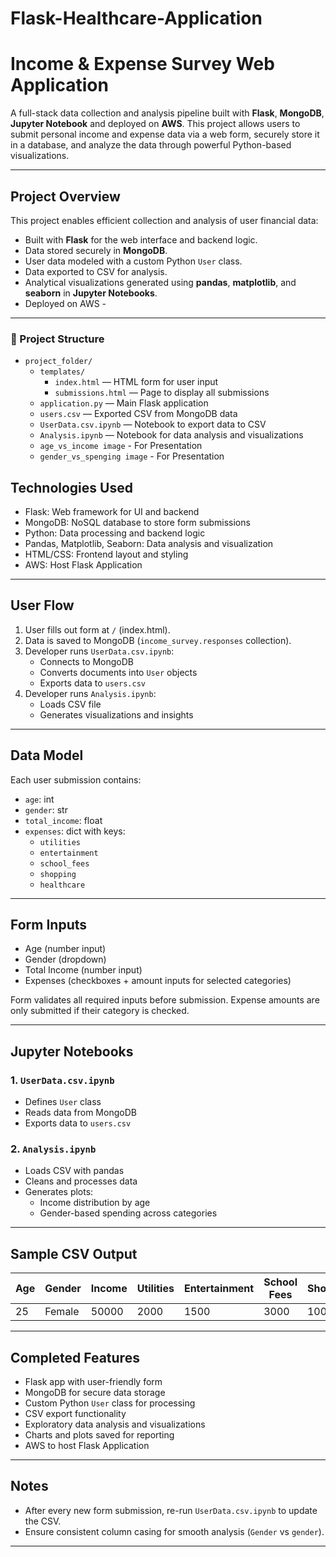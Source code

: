 # Flask-Healthcare-Application

# Income & Expense Survey Web Application

A full-stack data collection and analysis pipeline built with **Flask**, **MongoDB**, **Jupyter Notebook** and deployed on **AWS**. This project allows users to submit personal income and expense data via a web form, securely store it in a database, and analyze the data through powerful Python-based visualizations.

---

##  Project Overview

This project enables efficient collection and analysis of user financial data:

-  Built with **Flask** for the web interface and backend logic.
-  Data stored securely in **MongoDB**.
-  User data modeled with a custom Python `User` class.
-  Data exported to CSV for analysis.
-  Analytical visualizations generated using **pandas**, **matplotlib**, and **seaborn** in **Jupyter Notebooks**.
-  Deployed on AWS - 

---

### 📁 Project Structure

- `project_folder/`
  - `templates/`
    - `index.html` — HTML form for user input  
    - `submissions.html` — Page to display all submissions  
  - `application.py` — Main Flask application  
  - `users.csv` — Exported CSV from MongoDB data  
  - `UserData.csv.ipynb` — Notebook to export data to CSV  
  - `Analysis.ipynb` — Notebook for data analysis and visualizations
  - `age_vs_income image` - For Presentation
  - `gender_vs_spenging image` - For Presentation

## Technologies Used

- Flask: Web framework for UI and backend
- MongoDB: NoSQL database to store form submissions
- Python: Data processing and backend logic
- Pandas, Matplotlib, Seaborn: Data analysis and visualization
- HTML/CSS: Frontend layout and styling
- AWS: Host Flask Application

---

## User Flow

1. User fills out form at `/` (index.html).
2. Data is saved to MongoDB (`income_survey.responses` collection).
3. Developer runs `UserData.csv.ipynb`:
   - Connects to MongoDB
   - Converts documents into `User` objects
   - Exports data to `users.csv`
4. Developer runs `Analysis.ipynb`:
   - Loads CSV file
   - Generates visualizations and insights

---

## Data Model

Each user submission contains:

- `age`: int
- `gender`: str
- `total_income`: float
- `expenses`: dict with keys:
  - `utilities`
  - `entertainment`
  - `school_fees`
  - `shopping`
  - `healthcare`

---

## Form Inputs

- Age (number input)
- Gender (dropdown)
- Total Income (number input)
- Expenses (checkboxes + amount inputs for selected categories)

Form validates all required inputs before submission. Expense amounts are only submitted if their category is checked.

---

## Jupyter Notebooks

### 1. `UserData.csv.ipynb`
- Defines `User` class
- Reads data from MongoDB
- Exports data to `users.csv`

### 2. `Analysis.ipynb`
- Loads CSV with pandas
- Cleans and processes data
- Generates plots:
  - Income distribution by age
  - Gender-based spending across categories

---

## Sample CSV Output

| Age | Gender | Income | Utilities | Entertainment | School Fees | Shopping | Healthcare |
|-----|--------|--------|-----------|---------------|-------------|----------|------------|
| 25  | Female | 50000  | 2000      | 1500          | 3000        | 1000     | 500        |

---

##  Completed Features

- Flask app with user-friendly form
-  MongoDB for secure data storage
-  Custom Python `User` class for processing
-  CSV export functionality
-  Exploratory data analysis and visualizations
-  Charts and plots saved for reporting
-  AWS to host Flask Application
---

##  Notes

- After every new form submission, re-run `UserData.csv.ipynb` to update the CSV.
- Ensure consistent column casing for smooth analysis (`Gender` vs `gender`).

---
